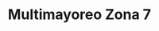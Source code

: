---
title: "Multimayoreo Zona 7"
url: /zona-7/multimayoreo-zona-7-calzada-doroteo-guamuch-flores/
shop: supermercado
---